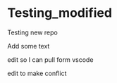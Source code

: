 # Testing_modified
Testing new repo

Add some text

edit so I can pull form vscode

edit to make conflict